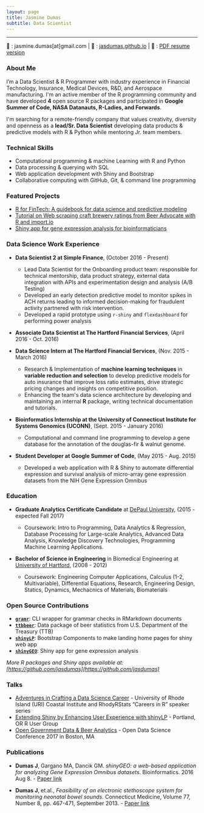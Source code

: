 ```yaml
---
layout: page
title: Jasmine Dumas
subtitle: Data Scientist 
---
```


-------------

:e-mail: : jasmine.dumas[at]gmail.com | :pencil: : [jasdumas.github.io](https://jasdumas.github.io/) | :scroll: : [PDF resume version](http://jasdumas.github.io/jasmine_dumas_resume.pdf)

### About Me

I’m a Data Scientist & R Programmer with industry experience in Financial Technology, Insurance, Medical Devices, R&D, and Aerospace manufacturing. I'm an active member of the R programming community and have developed **4** open source R packages and participated in **Google Summer of Code, NASA Datanauts, R-Ladies, and Forwards**. 

I'm searching for a remote-friendly company that values creativity, diversity and openness as a **lead/Sr. Data Scientist** developing data products & predictive models with R & Python while mentoring Jr. team members.

### Technical Skills 
- Computational programming & machine Learning with R and Python
- Data processing & querying with SQL
- Web application development with Shiny and  Bootstrap
- Collaborative computing with GitHub, Git, & command line programming

### Featured Projects  

- [R for FinTech: A guidebook for data science and predictive modeling](https://jasdumas.github.io/r4fintech/)
- [Tutorial on Web scraping craft brewery ratings from Beer Advocate with R and import.io](http://trendct.org/2016/03/18/tutorial-web-scraping-and-mapping-breweries-with-import-io-and-r/)
- [Shiny app for gene expression analysis for bioinformaticians](http://gdancik.github.io/shinyGEO/)

### Data Science Work Experience

 - **Data Scientist 2 at Simple Finance**, (October 2016 - Present)
    - Lead Data Scientist for the Onboarding product team: responsible for technical mentorship, data product strategy, external data integration with APIs and experimentation design and analysis (A/B Testing)
    - Developed an early detection predictive model to monitor spikes in ACH returns leading to informed decision-making for fraudulent activity partnered with risk intervention.
    - Developed a rapid prototype using `r-shiny` and `flexdashboard` for performing power analysis

- **Associate Data Scientist at The Hartford Financial Services**, (April 2016 - Oct. 2016)
- **Data Science Intern at The Hartford Financial Services**, (Nov. 2015 - March 2016)
    - Research & Implementation of **machine learning techniques** in **variable reduction and selection** to develop predictive models for auto insurance that improve loss ratio estimates, drive strategic pricing changes and insights on competitive position.
    - Enhancing the team's data science architecture by developing and maintaining an internal **R** package, writing technical documentation and tutorials.

- **Bioinformatics Internship at the University of Connecticut Institute for Systems Genomics (UCONN)**, (Sept. 2015 - January 2016)
    - Computational and command line programming to develop a gene database for the annotation of the douglas-fir & walnut genome.

- **Student Developer at Google Summer of Code**, (May 2015 - Aug. 2015)
    - Developed a web application with R & Shiny to automate differential expression and survival analysis of micro-array gene expression datasets from the NIH Gene Expression Omnibus

### Education 

* **Graduate Analytics Certificate Candidate** at [DePaul University](https://www.cdm.depaul.edu/academics/Pages/MS-in-Predictive-Analytics.aspx), (2015 - expected Fall 2017)
   * Coursework: Intro to Programming, Data Analytics & Regression, Database Processing for Large-scale Analytics, Advanced Data Analysis, Knowledge Discovery Technologies, Programming Machine Learning Applications. 

* **Bachelor of Science in Engineering** in Biomedical Engineering at [University of Hartford](http://www.hartford.edu/ceta/undergraduate/engineering/BM/), (2008 - 2012)
   * Coursework: Engineering Computer Applications, Calculus (1-2, Multivariable), Differential Equations, Research, Engineering Design, Statics, Dynamics, Mechacnics of Materials, Biomaterials 

### Open Source Contributions

- [**`gramr`**](https://github.com/ropenscilabs/gramr): CLI wrapper for grammar checks in RMarkdown documents 
- [**`ttbbeer`**](https://CRAN.R-project.org/package=ttbbeer): Data package of beer statistics from U.S. Department of the Treasury (TTB)
- [**`shinyLP`**](https://CRAN.R-project.org/package=shinyLP): Bootstrap Components to make landing home pages for shiny web app
- [**`shinyGEO`**](http://jasdumas.github.io/shinyGEO/): Shiny app for gene expression analysis

*More R packages and Shiny apps available at: [https://github.com/jasdumas](https://github.com/jasdumas)*

### Talks

* [Adventures in Crafting a Data Science Career](https://jasdumas.github.io/talks/rhodyrstats-R-user-group/rhodyrstats-r-user-group-slides.html) - University of Rhode Island (URI) Coastal Institute and RhodyRStats “Careers in R” speaker series
* [Extending Shiny by Enhancing User Experience with shinyLP](https://jasdumas.github.io/talks/PDX-R-user-group/pdx-r-user-group-slides.html) - Portland, OR R User Group
* [Open Government Data & Beer Analytics](https://jasdumas.github.io/talks/odsc-boston/odsc-open-gov-beer.html) - Open Data Science Conference 2017 in Boston, MA

### Publications       

* **Dumas J**, Gargano MA, Dancik GM. _shinyGEO: a web-based application for analyzing Gene Expression Omnibus datasets_. Bioinformatics. 2016 Aug 8. - [Paper link](http://bioinformatics.oxfordjournals.org/content/early/2016/08/20/bioinformatics.btw519)

* **Dumas J**, et.al., _Feasibility of an electronic stethoscope system for monitoring neonatal bowel sounds_. Connecticut Medicine, Volume 77, Number 8, pp. 467-471, September 2013. - [Paper link](bit.ly/JMD-connmed)   

        
